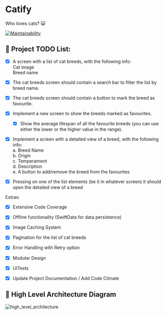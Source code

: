 # Catify
Who loves cats? 🙀

[![Maintainability](https://api.codeclimate.com/v1/badges/c9b642e5b68190faf046/maintainability)](https://codeclimate.com/github/caiobzen/Catify/maintainability)

## 🏁 Project TODO List:

- [x] A screen with a list of cat breeds, with the following info:
    <br>Cat image
    <br>Breed name
    
- [x] The cat breeds screen should contain a search bar to filter the list by breed name.

- [x] The cat breeds screen should contain a button to mark the breed as favourite.

- [x] Implement a new screen to show the breeds marked as favourites.
    - [x] Show the average lifespan of all the favourite breeds (you can use either
    the lower or the higher value in the range).

- [x] Implement a screen with a detailed view of a breed, with the following info:
    <br>a. Breed Name
    <br>b. Origin
    <br>c. Temperament
    <br>d. Description
    <br>e. A button to add/remove the breed from the favourites
    
- [x] Pressing on one of the list elements (be it in whatever screen) it should open the
detailed view of a breed

Extras:
- [x] Extensive Code Coverage
- [x] Offline functionality (SwiftData for data persistence)
- [x] Image Caching System 
- [x] Pagination for the list of cat breeds
- [x] Error Handling with Retry option
- [x] Modular Design 
- [x] UITests
- [x] Update Project Documentation / Add Code Climate


## 🧱 High Level Architecture Diagram

![high_level_architecture](https://github.com/user-attachments/assets/7dc30c01-7186-43ad-b7a7-274022702405)

